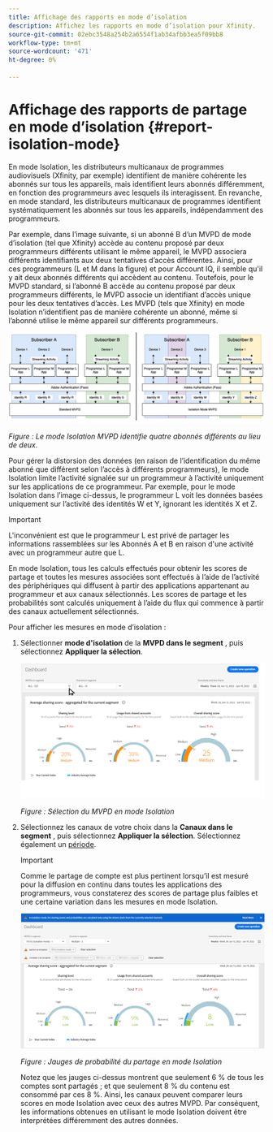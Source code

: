 ```yaml
---
title: Affichage des rapports en mode d’isolation
description: Affichez les rapports en mode d’isolation pour Xfinity.
source-git-commit: 02ebc3548a254b2a6554f1ab34afbb3ea5f09bb8
workflow-type: tm+mt
source-wordcount: '471'
ht-degree: 0%

---
```


# Affichage des rapports de partage en mode d’isolation {#report-isolation-mode}

En mode Isolation, les distributeurs multicanaux de programmes audiovisuels (Xfinity, par exemple) identifient de manière cohérente les abonnés sur tous les appareils, mais identifient leurs abonnés différemment, en fonction des programmeurs avec lesquels ils interagissent. En revanche, en mode standard, les distributeurs multicanaux de programmes identifient systématiquement les abonnés sur tous les appareils, indépendamment des programmeurs.

Par exemple, dans l’image suivante, si un abonné B d’un MVPD de mode d’isolation (tel que Xfinity) accède au contenu proposé par deux programmeurs différents utilisant le même appareil, le MVPD associera différents identifiants aux deux tentatives d’accès différentes. Ainsi, pour ces programmeurs (L et M dans la figure) et pour Account IQ, il semble qu&#39;il y ait deux abonnés différents qui accèdent au contenu. Toutefois, pour le MVPD standard, si l’abonné B accède au contenu proposé par deux programmeurs différents, le MVPD associe un identifiant d’accès unique pour les deux tentatives d’accès. Les MVPD (tels que Xfinity) en mode Isolation n’identifient pas de manière cohérente un abonné, même si l’abonné utilise le même appareil sur différents programmeurs.

![](assets/isolation-diff-new.png)

*Figure : Le mode Isolation MVPD identifie quatre abonnés différents au lieu de deux.*

Pour gérer la distorsion des données (en raison de l’identification du même abonné que différent selon l’accès à différents programmeurs), le mode Isolation limite l’activité signalée sur un programmeur à l’activité uniquement sur les applications de ce programmeur. Par exemple, pour le mode Isolation dans l’image ci-dessus, le programmeur L voit les données basées uniquement sur l’activité des identités W et Y, ignorant les identités X et Z.

>[!IMPORTANT]
>
> L&#39;inconvénient est que le programmeur L est privé de partager les informations rassemblées sur les Abonnés A et B en raison d&#39;une activité avec un programmeur autre que L.

En mode Isolation, tous les calculs effectués pour obtenir les scores de partage et toutes les mesures associées sont effectués à l’aide de l’activité des périphériques qui diffusent à partir des applications appartenant au programmeur et aux canaux sélectionnés.
Les scores de partage et les probabilités sont calculés uniquement à l’aide du flux qui commence à partir des canaux actuellement sélectionnés.

Pour afficher les mesures en mode d’isolation :

1. Sélectionner **mode d&#39;isolation** de la **MVPD dans le segment** , puis sélectionnez **Appliquer la sélection**.

   ![](assets/xfinity-in-segment.gif)

   *Figure : Sélection du MVPD en mode Isolation*

1. Sélectionnez les canaux de votre choix dans la **Canaux dans le segment** , puis sélectionnez **Appliquer la sélection**. Sélectionnez également un [période](/help/AccountIQ/product-concepts.md#granularity-def).

   >[!IMPORTANT]
   >
   >Comme le partage de compte est plus pertinent lorsqu’il est mesuré pour la diffusion en continu dans toutes les applications des programmeurs, vous constaterez des scores de partage plus faibles et une certaine variation dans les mesures en mode Isolation.

   ![](assets/aggregate-sharing-isolation.png)

   *Figure : Jauges de probabilité du partage en mode Isolation*

   Notez que les jauges ci-dessus montrent que seulement 6 % de tous les comptes sont partagés ; et que seulement 8 % du contenu est consommé par ces 8 %. Ainsi, les canaux peuvent comparer leurs scores en mode Isolation avec ceux des autres MVPD. Par conséquent, les informations obtenues en utilisant le mode Isolation doivent être interprétées différemment des autres données.
